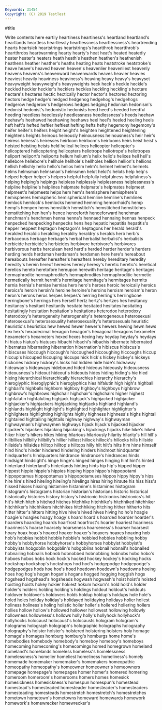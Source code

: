 ```yaml
---
Keywords: 31454
Copyright: (C) 2019 TestTest
---
```


#title

Write contents here
eartily heartiness
heartiness's heartland heartland's heartlands heartless heartlessly heartlessness heartlessness's heartrending hearts
heartsick heartstrings heartstrings's heartthrob heartthrob's heartthrobs heartwarming hearty hearty's heat
heat's heated heatedly heater heater's heaters heath heath's heathen heathen's
heathenish heathens heather heather's heaths heating heats heatstroke heatstroke's heave
heave's heaved heaven heaven's heavenlier heavenliest heavenly heavens heavens's heavenward
heavenwards heaves heavier heavies heaviest heavily heaviness heaviness's heaving heavy
heavy's heavyset heavyweight heavyweight's heavyweights heck heck's heckle heckle's heckled
heckler heckler's hecklers heckles heckling heckling's hectare hectare's hectares hectic
hectically hector hector's hectored hectoring hectors hedge hedge's hedged hedgehog
hedgehog's hedgehogs hedgerow hedgerow's hedgerows hedges hedging hedonism hedonism's hedonist
hedonist's hedonistic hedonists heed heed's heeded heedful heeding heedless heedlessly
heedlessness heedlessness's heeds heehaw heehaw's heehawed heehawing heehaws heel heel's
heeled heeling heels heft heft's hefted heftier heftiest hefting hefts
hefty hegemony hegemony's heifer heifer's heifers height height's heighten heightened
heightening heightens heights heinous heinously heinousness heinousness's heir heir's heiress
heiress's heiresses heirloom heirloom's heirlooms heirs heist heist's heisted heisting
heists held helical helices helicopter helicopter's helicoptered helicoptering helicopters heliotrope
heliotrope's heliotropes heliport heliport's heliports helium helium's helix helix's helixes
hell hell's hellebore hellebore's hellhole hellhole's hellholes hellion hellion's hellions
hellish hellishly hello hello's hellos helm helm's helmet helmet's helmets
helms helmsman helmsman's helmsmen helot helot's helots help help's helped
helper helper's helpers helpful helpfully helpfulness helpfulness's helping helping's helpings
helpless helplessly helplessness helplessness's helpline helpline's helplines helpmate helpmate's helpmates
helpmeet helpmeet's helpmeets helps hem hem's hemisphere hemisphere's hemispheres hemispheric
hemispherical hemline hemline's hemlines hemlock hemlock's hemlocks hemmed hemming hemorrhoid's
hemp hemp's hempen hems hemstitch hemstitch's hemstitched hemstitches hemstitching hen
hen's hence henceforth henceforward henchman henchman's henchmen henna henna's hennaed
hennaing hennas henpeck henpecked henpecking henpecks hens hep hepatic hepatitis
hepatitis's hepper heppest heptagon heptagon's heptagons her herald herald's heralded
heraldic heralding heraldry heraldry's heralds herb herb's herbaceous herbage herbage's
herbal herbalist herbalist's herbalists herbicide herbicide's herbicides herbivore herbivore's herbivores
herbivorous herbs herculean herd herd's herded herder herder's herders herding
herds herdsman herdsman's herdsmen here here's hereabout hereabouts hereafter hereafter's
hereafters hereby hereditary heredity heredity's herein hereof heresies heresy heresy's
heretic heretic's heretical heretics hereto heretofore hereupon herewith heritage heritage's
heritages hermaphrodite hermaphrodite's hermaphrodites hermaphroditic hermetic hermetically hermit hermit's hermitage
hermitage's hermitages hermits hernia hernia's herniae hernias hero hero's heroes
heroic heroically heroics heroics's heroin heroin's heroine heroine's heroins heroism
heroism's heron heron's herons heros herpes herpes's herring herring's herringbone
herringbone's herrings hers herself hertz hertz's hertzes hes hesitancy hesitancy's
hesitant hesitantly hesitate hesitated hesitates hesitating hesitatingly hesitation hesitation's hesitations
heterodox heterodoxy heterodoxy's heterogeneity heterogeneity's heterogeneous heterosexual heterosexual's heterosexuality heterosexuality's
heterosexuals heuristic heuristic's heuristics hew hewed hewer hewer's hewers hewing
hewn hews hex hex's hexadecimal hexagon hexagon's hexagonal hexagons hexameter
hexameter's hexameters hexed hexes hexing hey heyday heyday's heydays hi
hiatus hiatus's hiatuses hibachi hibachi's hibachis hibernate hibernated hibernates hibernating
hibernation hibernation's hibiscus hibiscus's hibiscuses hiccough hiccough's hiccoughed hiccoughing hiccoughs
hiccup hiccup's hiccuped hiccuping hiccups hick hick's hickey hickey's hickeys
hickories hickory hickory's hicks hid hidden hide hide's hideaway hideaway's
hideaways hidebound hided hideous hideously hideousness hideousness's hideout hideout's hideouts
hides hiding hiding's hie hied hieing hierarchical hierarchically hierarchies hierarchy
hierarchy's hieroglyphic hieroglyphic's hieroglyphics hies hifalutin high high's highball highball's
highballs highborn highboy highboy's highboys highbrow highbrow's highbrows highchair highchair's
highchairs higher highest highfalutin highfaluting highjack highjack's highjacked highjacker highjacker's
highjackers highjacking highjacks highland highland's highlands highlight highlight's highlighted highlighter
highlighter's highlighters highlighting highlights highly highness highness's highs hightail hightailed
hightailing hightails highway highway's highwayman highwayman's highwaymen highways hijack hijack's
hijacked hijacker hijacker's hijackers hijacking hijacking's hijackings hijacks hike hike's
hiked hiker hiker's hikers hikes hiking hilarious hilariously hilarity hilarity's
hill hill's hillbillies hillbilly hillbilly's hillier hilliest hillock hillock's hillocks
hills hillside hillside's hillsides hilltop hilltop's hilltops hilly hilt hilt's
hilts him hims himself hind hind's hinder hindered hindering hinders
hindmost hindquarter hindquarter's hindquarters hindrance hindrance's hindrances hinds hindsight hindsight's
hinge hinge's hinged hinges hinging hint hint's hinted hinterland hinterland's
hinterlands hinting hints hip hip's hipped hipper hippest hippie hippie's
hippies hipping hippo hippo's hippopotami hippopotamus hippopotamus's hippopotamuses hippos hippy
hippy's hips hire hire's hired hireling hireling's hirelings hires hiring
hirsute his hiss hiss's hissed hisses hissing histamine histamine's histamines
histogram histogram's histograms historian historian's historians historic historical historically histories
history history's histrionic histrionics histrionics's hit hit's hitch hitch's hitched
hitches hitchhike hitchhike's hitchhiked hitchhiker hitchhiker's hitchhikers hitchhikes hitchhiking hitching
hither hitherto hits hitter hitter's hitters hitting hive hive's hived
hives hiving ho ho's hoagie hoagie's hoagies hoagy hoagy's hoard
hoard's hoarded hoarder hoarder's hoarders hoarding hoards hoarfrost hoarfrost's hoarier
hoariest hoariness hoariness's hoarse hoarsely hoarseness hoarseness's hoarser hoarsest hoary
hoax hoax's hoaxed hoaxer hoaxer's hoaxers hoaxes hoaxing hob hob's
hobbies hobbit hobble hobble's hobbled hobbles hobbling hobby hobby's hobbyhorse
hobbyhorse's hobbyhorses hobbyist hobbyist's hobbyists hobgoblin hobgoblin's hobgoblins hobnail hobnail's
hobnailed hobnailing hobnails hobnob hobnobbed hobnobbing hobnobs hobo hobo's hoboes
hobos hobs hock hock's hocked hockey hockey's hocking hocks hockshop
hockshop's hockshops hod hod's hodgepodge hodgepodge's hodgepodges hods hoe hoe's
hoed hoedown hoedown's hoedowns hoeing hoes hog hog's hogan hogan's
hogans hogged hogging hoggish hogs hogshead hogshead's hogsheads hogwash hogwash's
hoist hoist's hoisted hoisting hoists hokey hokier hokiest hokum hokum's
hold hold's holder holder's holders holding holding's holdings holdout holdout's
holdouts holdover holdover's holdovers holds holdup holdup's holdups hole hole's
holed holes holiday holiday's holidayed holidaying holidays holier holiest holiness
holiness's holing holistic holler holler's hollered hollering hollers hollies hollow
hollow's hollowed hollower hollowest hollowing hollowly hollowness hollowness's hollows holly
holly's hollyhock hollyhock's hollyhocks holocaust holocaust's holocausts hologram hologram's holograms
holograph holograph's holographic holographs holography holography's holster holster's holstered holstering
holsters holy homage homage's homages homburg homburg's homburgs home home's
homebodies homebody homebody's homeboy homeboy's homeboys homecoming homecoming's homecomings homed
homegrown homeland homeland's homelands homeless homeless's homelessness homelessness's homelier homeliest
homeliness homeliness's homely homemade homemaker homemaker's homemakers homeopathic homeopathy homeopathy's
homeowner homeowner's homeowners homepage homepage's homepages homer homer's homered homering
homeroom homeroom's homerooms homers homes homesick homesickness homesickness's homespun homespun's
homestead homestead's homesteaded homesteader homesteader's homesteaders homesteading homesteads homestretch homestretch's
homestretches hometown hometown's hometowns homeward homewards homework homework's homewrecker homewrecker's
